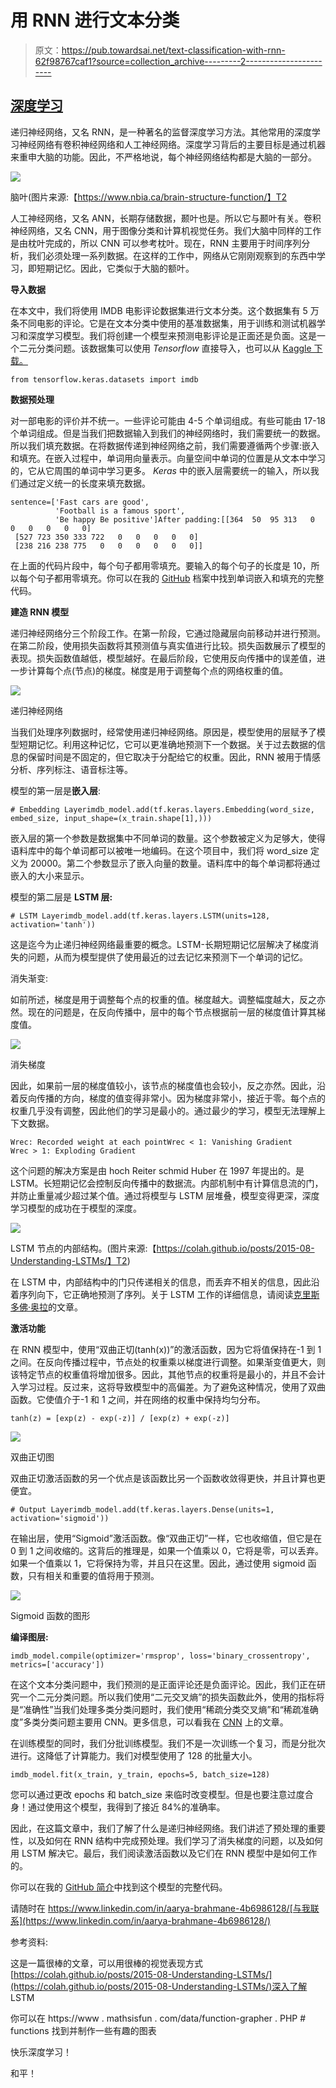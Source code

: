 # 用 RNN 进行文本分类

> 原文：<https://pub.towardsai.net/text-classification-with-rnn-62f98767caf1?source=collection_archive---------2----------------------->

## [深度学习](https://towardsai.net/p/category/machine-learning/deep-learning)

递归神经网络，又名 RNN，是一种著名的监督深度学习方法。其他常用的深度学习神经网络有卷积神经网络和人工神经网络。深度学习背后的主要目标是通过机器来重申大脑的功能。因此，不严格地说，每个神经网络结构都是大脑的一部分。

![](img/4749d0b56cdaf9811982b3c1adf57e38.png)

脑叶(图片来源:【https://www.nbia.ca/brain-structure-function/】T2

人工神经网络，又名 ANN，长期存储数据，颞叶也是。所以它与颞叶有关。卷积神经网络，又名 CNN，用于图像分类和计算机视觉任务。我们大脑中同样的工作是由枕叶完成的，所以 CNN 可以参考枕叶。现在，RNN 主要用于时间序列分析，我们必须处理一系列数据。在这样的工作中，网络从它刚刚观察到的东西中学习，即短期记忆。因此，它类似于大脑的额叶。

**导入数据**

在本文中，我们将使用 IMDB 电影评论数据集进行文本分类。这个数据集有 5 万条不同电影的评论。它是在文本分类中使用的基准数据集，用于训练和测试机器学习和深度学习模型。我们将创建一个模型来预测电影评论是正面还是负面。这是一个二元分类问题。该数据集可以使用 *Tensorflow* 直接导入，也可以从 [Kaggle 下载。](https://www.kaggle.com/lakshmi25npathi/imdb-dataset-of-50k-movie-reviews)

```
from tensorflow.keras.datasets import imdb
```

**数据预处理**

对一部电影的评价并不统一。一些评论可能由 4-5 个单词组成。有些可能由 17-18 个单词组成。但是当我们把数据输入到我们的神经网络时，我们需要统一的数据。所以我们填充数据。在将数据传递到神经网络之前，我们需要遵循两个步骤:嵌入和填充。在嵌入过程中，单词用向量表示。向量空间中单词的位置是从文本中学习的，它从它周围的单词中学习更多。 *Keras* 中的嵌入层需要统一的输入，所以我们通过定义统一的长度来填充数据。

```
sentence=['Fast cars are good',
          'Football is a famous sport',
          'Be happy Be positive']After padding:[[364  50  95 313   0   0   0   0   0   0]  
 [527 723 350 333 722   0   0   0   0   0]  
 [238 216 238 775   0   0   0   0   0   0]]
```

在上面的代码片段中，每个句子都用零填充。要输入的每个句子的长度是 10，所以每个句子都用零填充。你可以在我的 [GitHub](https://github.com/aaryaab/Text-Classification-with-RNN) 档案中找到单词嵌入和填充的完整代码。

**建造 RNN 模型**

递归神经网络分三个阶段工作。在第一阶段，它通过隐藏层向前移动并进行预测。在第二阶段，使用损失函数将其预测值与真实值进行比较。损失函数展示了模型的表现。损失函数值越低，模型越好。在最后阶段，它使用反向传播中的误差值，进一步计算每个点(节点)的梯度。梯度是用于调整每个点的网络权重的值。

![](img/75dfce9e1197f5fdd515fd9fb40af3a6.png)

递归神经网络

当我们处理序列数据时，经常使用递归神经网络。原因是，模型使用的层赋予了模型短期记忆。利用这种记忆，它可以更准确地预测下一个数据。关于过去数据的信息的保留时间是不固定的，但它取决于分配给它的权重。因此，RNN 被用于情感分析、序列标注、语音标注等。

模型的第一层是**嵌入层**:

```
# Embedding Layerimdb_model.add(tf.keras.layers.Embedding(word_size, embed_size, input_shape=(x_train.shape[1],)))
```

嵌入层的第一个参数是数据集中不同单词的数量。这个参数被定义为足够大，使得语料库中的每个单词都可以被唯一地编码。在这个项目中，我们将 word_size 定义为 20000。第二个参数显示了嵌入向量的数量。语料库中的每个单词都将通过嵌入的大小来显示。

模型的第二层是 **LSTM 层:**

```
# LSTM Layerimdb_model.add(tf.keras.layers.LSTM(units=128, activation='tanh'))
```

这是迄今为止递归神经网络最重要的概念。LSTM-长期短期记忆层解决了梯度消失的问题，从而为模型提供了使用最近的过去记忆来预测下一个单词的记忆。

消失渐变:

如前所述，梯度是用于调整每个点的权重的值。梯度越大。调整幅度越大，反之亦然。现在的问题是，在反向传播中，层中的每个节点根据前一层的梯度值计算其梯度值。

![](img/42624af3a1755a2801fe11ffb6f3310d.png)

消失梯度

因此，如果前一层的梯度值较小，该节点的梯度值也会较小，反之亦然。因此，沿着反向传播的方向，梯度的值变得非常小。因为梯度非常小，接近于零。每个点的权重几乎没有调整，因此他们的学习是最小的。通过最少的学习，模型无法理解上下文数据。

```
Wrec: Recorded weight at each pointWrec < 1: Vanishing Gradient   
Wrec > 1: Exploding Gradient
```

这个问题的解决方案是由 hoch Reiter schmid Huber 在 1997 年提出的。是 LSTM。长短期记忆会控制反向传播中的数据流。内部机制中有计算信息流的门，并防止重量减少超过某个值。通过将模型与 LSTM 层堆叠，模型变得更深，深度学习模型的成功在于模型的深度。

![](img/73b6462219bbd1c85aa726bc2fc18cf5.png)

LSTM 节点的内部结构。(图片来源:【https://colah.github.io/posts/2015-08-Understanding-LSTMs/】T2)

在 LSTM 中，内部结构中的门只传递相关的信息，而丢弃不相关的信息，因此沿着序列向下，它正确地预测了序列。关于 LSTM 工作的详细信息，请阅读[克里斯多佛·奥拉](https://colah.github.io/posts/2015-08-Understanding-LSTMs/)的文章。

**激活功能**

在 RNN 模型中，使用“双曲正切(tanh(x))”的激活函数，因为它将值保持在-1 到 1 之间。在反向传播过程中，节点处的权重乘以梯度进行调整。如果渐变值更大，则该特定节点的权重值将增加很多。因此，其他节点的权重将是最小的，并且不会计入学习过程。反过来，这将导致模型中的高偏差。为了避免这种情况，使用了双曲函数。它使值介于-1 和 1 之间，并在网络的权重中保持均匀分布。

```
tanh(z) = [exp(z) - exp(-z)] / [exp(z) + exp(-z)]
```

![](img/38a65dcbe12dafe5557697f0a4c61407.png)

双曲正切图

双曲正切激活函数的另一个优点是该函数比另一个函数收敛得更快，并且计算也更便宜。

```
# Output Layerimdb_model.add(tf.keras.layers.Dense(units=1, activation='sigmoid'))
```

在输出层，使用“Sigmoid”激活函数。像“双曲正切”一样，它也收缩值，但它是在 0 到 1 之间收缩的。这背后的推理是，如果一个值乘以 0，它将是零，可以丢弃。如果一个值乘以 1，它将保持为零，并且只在这里。因此，通过使用 sigmoid 函数，只有相关和重要的值将用于预测。

![](img/f917b2740ce14621a4ad4cf7b541df2b.png)

Sigmoid 函数的图形

**编译图层:**

```
imdb_model.compile(optimizer='rmsprop', loss='binary_crossentropy', metrics=['accuracy'])
```

在这个文本分类问题中，我们预测的是正面评论还是负面评论。因此，我们正在研究一个二元分类问题。所以我们使用“二元交叉熵”的损失函数此外，使用的指标将是“准确性”当我们处理多类分类问题时，我们使用“稀疏分类交叉熵”和“稀疏准确度”多类分类问题主要用 CNN。更多信息，可以看我在 [CNN](https://towardsdatascience.com/deep-learning-with-cifar-10-image-classification-64ab92110d79) 上的文章。

在训练模型的同时，我们分批训练模型。我们不是一次训练一个复习，而是分批次进行。这降低了计算能力。我们对模型使用了 128 的批量大小。

```
imdb_model.fit(x_train, y_train, epochs=5, batch_size=128)
```

您可以通过更改 epochs 和 batch_size 来临时改变模型。但是也要注意过度合身！通过使用这个模型，我得到了接近 84%的准确率。

因此，在这篇文章中，我们了解了什么是递归神经网络。我们讲述了预处理的重要性，以及如何在 RNN 结构中完成预处理。我们学习了消失梯度的问题，以及如何用 LSTM 解决它。最后，我们阅读激活函数以及它们在 RNN 模型中是如何工作的。

你可以在我的 [GitHub 简介](https://github.com/aaryaab/Text-Classification-with-RNN)中找到这个模型的完整代码。

请随时在 https://www.linkedin.com/in/aarya-brahmane-4b6986128/[与我联系](https://www.linkedin.com/in/aarya-brahmane-4b6986128/)

参考资料:

这是一篇很棒的文章，可以用很棒的视觉表现方式[https://colah.github.io/posts/2015-08-Understanding-LSTMs/](https://colah.github.io/posts/2015-08-Understanding-LSTMs/)深入了解 LSTM

你可以在 https://www . mathsisfun . com/data/function-grapher . PHP # functions 找到并制作一些有趣的图表

快乐深度学习！

和平！